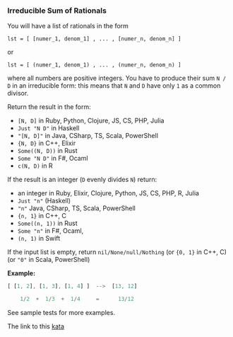### Irreducible Sum of Rationals

You will have a list of rationals in the form
```
lst = [ [numer_1, denom_1] , ... , [numer_n, denom_n] ]
```
or
```
lst = [ (numer_1, denom_1) , ... , (numer_n, denom_n) ]
```
where all numbers are positive integers. You have to produce their sum `N / D` in an irreducible form: this means that `N` and `D` have only `1` as a common divisor.

Return the result in the form:

* `[N, D]` in Ruby, Python, Clojure, JS, CS, PHP, Julia
* `Just "N D"` in Haskell
* `"[N, D]"` in Java, CSharp, TS, Scala, PowerShell
* `{N, D}` in C++, Elixir
* `Some((N, D))` in Rust
* `Some "N D"` in F#, Ocaml
* `c(N, D)` in R

If the result is an integer (`D` evenly divides `N`) return:

* an integer in Ruby, Elixir, Clojure, Python, JS, CS, PHP, R, Julia
* `Just "n"` (Haskell)
* `"n"` Java, CSharp, TS, Scala, PowerShell
* `{n, 1}` in C++, C
* `Some((n, 1))` in Rust
* `Some "n"` in F#, Ocaml,
* `(n, 1)` in Swift

If the input list is empty, return `nil/None/null/Nothing` (or `{0, 1}` in C++, C) (or `"0"` in Scala, PowerShell)

**Example:**  
```javascript
[ [1, 2], [1, 3], [1, 4] ]  -->  [13, 12]

    1/2  +  1/3  +  1/4     =      13/12
```
See sample tests for more examples.  

The link to this [kata](https://www.codewars.com/kata/irreducible-sum-of-rationals/javascript)
